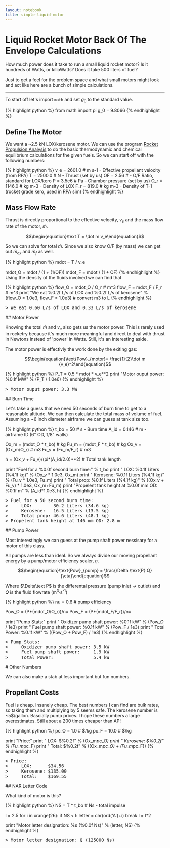 ```yaml
---
layout: notebook
title: simple-liquid-motor
---
```


# Liquid Rocket Motor Back Of The Envelope Calculations

How much power does it take to run a small liquid rocket motor? Is it hundreds of Watts, or killoWatts? Does it take 500 liters of fuel?

Just to get a feel for the problem space and what small motors might look and act like here are a bunch of simple calculations.

---

To start off let's import `math` and set $g_0$ to the standard value.

{% highlight python %}
from math import pi
g_0 = 9.8066
{% endhighlight %}
## Define The Motor

We want a ~2.5 kN LOX/kerosene motor. We can use the program [Rocket Propulsion Analysis](http://www.propulsion-analysis.com/) to do the basic thermodynamic and chemical equilibrium calculations for the given fuels. So we can start off with the following numbers:

{% highlight python %}
v_e = 2601.0   # m s-1    - Effective propellant velocity (from RPA)
T   = 2500.0   # N        - Thrust (set by us)
OF  =    2.56  #          - O/F Ratio, standard for LOX/kero
P   =  3.5e6   # Pa       - Chamber pressure (set by us)
O_r = 1146.0   # kg m-3   - Density of LOX
F_r =  819.0   # kg m-3   - Density of T-1 (rocket grade kero, used in RPA sim)
{% endhighlight %}
## Mass Flow Rate

Thrust is directly proportional to the effective velocity, $v_e$ and the mass flow rate of the motor, $\dot m$.

$$\begin{equation}\text T = \dot m v_e\end{equation}$$

So we can solve for total $\dot m$. Since we also know O/F (by mass) we can get out $\dot m_{ox}$ and $\dot m_f$ as well.

{% highlight python %}
mdot = T / v_e

mdot_O = mdot / (1 + (1/OF))
mdot_F = mdot / (1 + OF)
{% endhighlight %}
Using the density of the fluids involved we can find that

{% highlight python %}
flow_O = mdot_O / O_r  # m^3
flow_F = mdot_F / F_r  # m^3
print "We eat %0.2f L/s of LOX and %0.2f L/s of kerosene" % (flow_O * 1.0e3, flow_F * 1.0e3) # convert m3 to L
{% endhighlight %}

<div class="output">
<pre>
<span class="prompt">&gt;</span> We eat 0.60 L/s of LOX and 0.33 L/s of kerosene
</pre>
</div>
## Motor Power

Knowing the total $\dot m$ and $v_e$ also gets us the motor power. This is rarely used in rocketry because it's much more meaningful and direct to deal with thrust in Newtons instead of 'power' in Watts. Still, it's an interesting aside.

The motor power is effectivly the work done by the exiting gas:

$$\begin{equation}\text{Pow}_{motor}= \frac{1}{2}\dot m {v_e}^2\end{equation}$$

{% highlight python %}
P_T = 0.5 * mdot * v_e**2
print "Motor ouput power: %0.1f MW" % (P_T / 1.0e6)
{% endhighlight %}

<div class="output">
<pre>
<span class="prompt">&gt;</span> Motor ouput power: 3.3 MW
</pre>
</div>
## Burn Time

Let's take a guess that we need 50 seconds of burn time to get to a reasonable altitude. We can then calculate the total mass of volume of fuel. Assuming a ~6 inch diameter airframe we can guess at tank size too.

{% highlight python %}
t_bo = 50               # s    - Burn time
A_id =  0.146           # m    - airframe ID (6" OD, 1/8" walls)

Ox_m = (mdot_O * t_bo)  # kg
Fu_m = (mdot_F * t_bo)  # kg
Ox_v = (Ox_m/O_r)       # m3
Fu_v = (Fu_m/F_r)       # m3

h = (Ox_v + Fu_v)/(pi*(A_id/2.0)**2)  # Total tank length

print "Fuel for a %0.0f second burn time:" % t_bo
print "    LOX:        %0.1f Liters (%4.1f kg)" % (Ox_v * 1.0e3, Ox_m)
print "    Kerosene:   %0.1f Liters (%4.1f kg)" % (Fu_v * 1.0e3, Fu_m)
print "    Total prop: %0.1f Liters (%4.1f kg)" % ((Ox_v + Fu_v) * 1.0e3, Ox_m+Fu_m)
print "Propelent tank height at %0.0f mm OD: %0.1f m" % (A_id*1.0e3, h)
{% endhighlight %}

<div class="output">
<pre>
<span class="prompt">&gt;</span> Fuel for a 50 second burn time:
<span class="prompt">&gt;</span>     LOX:        30.2 Liters (34.6 kg)
<span class="prompt">&gt;</span>     Kerosene:   16.5 Liters (13.5 kg)
<span class="prompt">&gt;</span>     Total prop: 46.6 Liters (48.1 kg)
<span class="prompt">&gt;</span> Propelent tank height at 146 mm OD: 2.8 m
</pre>
</div>
## Pump Power

Most interestingly we can guess at the pump shaft power nessisary for a motor of this class.

All pumps are less than ideal. So we always divide our moving propellant energy by a pump/motor efficiency scaler, $\eta$.

$$\begin{equation}\text{Pow}_{pump} = \frac{\Delta \text{P} Q}{\eta}\end{equation}$$

Where $\Delta\text P$ is the differental pressure (pump inlet -> outlet) and $Q$ is the fluid flowrate (m<sup>3</sup>&middot;s<sup>-1</sup>)

{% highlight python %}
nu = 0.6  # pump efficiency

Pow_O = (P*(mdot_O/O_r))/nu
Pow_F = (P*(mdot_F/F_r))/nu

print "Pump Stats:"
print "    Oxidizer pump shaft power: %0.1f kW" % (Pow_O / 1e3)
print "    Fuel pump shaft power:     %0.1f kW" % (Pow_F / 1e3)
print "    Total Power:               %0.1f kW" % ((Pow_O + Pow_F) / 1e3)
{% endhighlight %}

<div class="output">
<pre>
<span class="prompt">&gt;</span> Pump Stats:
<span class="prompt">&gt;</span>     Oxidizer pump shaft power: 3.5 kW
<span class="prompt">&gt;</span>     Fuel pump shaft power:     1.9 kW
<span class="prompt">&gt;</span>     Total Power:               5.4 kW
</pre>
</div>
# Other Numbers

We can also make a stab at less important but fun numbers.

## Propellant Costs

Fuel is cheap. Insanely cheap. The best numbers I can find are bulk rates, so taking them and multiplying by 5 seems safe. The kerosene number is ~5$/gallon. Bascially pump prices. I hope these numbers a large overestimates. Still about a 200 times cheaper than AP!

{% highlight python %}
pc_O =  1.0 # $/kg
pc_F = 10.0 # $/kg

print "Price:"
print "    LOX:      $%0.2f" % (Ox_m*pc_O)
print "    Kerosene: $%0.2f" % (Fu_m*pc_F)
print "    Total:    $%0.2f" % ((Ox_m*pc_O) + (Fu_m*pc_F))
{% endhighlight %}

<div class="output">
<pre>
<span class="prompt">&gt;</span> Price:
<span class="prompt">&gt;</span>     LOX:      $34.56
<span class="prompt">&gt;</span>     Kerosene: $135.00
<span class="prompt">&gt;</span>     Total:    $169.55
</pre>
</div>
## NAR Letter Code

What kind of motor is this?

{% highlight python %}
NS = T * t_bo  # Ns   - total impulse

l = 2.5
for i in xrange(26):
    if NS < l:
        letter = chr(ord('A')+i)
        break
    l = l*2
    
print "Motor letter designation: %s (%0.0f Ns)" % (letter, NS)
{% endhighlight %}

<div class="output">
<pre>
<span class="prompt">&gt;</span> Motor letter designation: Q (125000 Ns)
</pre>
</div>
